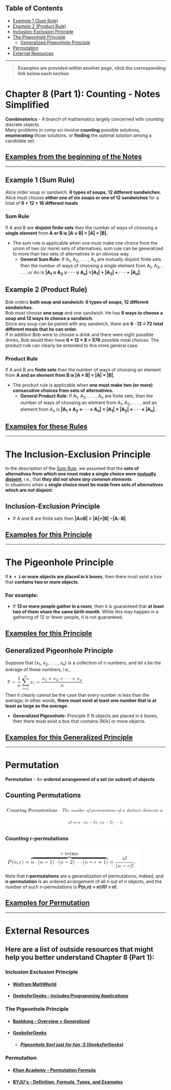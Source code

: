 ## Table of Contents
- [Example 1 (Sum Rule)](#Example-1-(Sum-Rule))
- [Example 2 (Product Rule)](#Example-2-(Product-Rule))
- [Inclusion-Exclusion Principle](#Inclusion-Exclusion-Principle)
- [The Pigeonhole Principle](#The-Pigeonhole-Principle)
	- [Generalized Pigeonhole Principle](#Generalized-Pigeonhole-Principle)
- [Permutation](#Permutation)
- [External Resources](#External-Resources)
***
> **Examples are provided within another page, click the corresponding link below each section**
# Chapter 8 (Part 1): Counting - Notes Simplified
**Combinatorics** - A branch of mathematics largely concerned with counting discrete objects <br />
Many problems in comp sci involve **counting** possible solutions, **enumerating** those solutions, or **finding** the optimal solution among a candidate set.
## [Examples from the beginning of the Notes](Chapter%208%20(Part%201)%20Examples.md)
***
## Example 1 (Sum Rule)
Alice order soup or sandwich: **6 types of soups, 12 different sandwiches.** <br />
Alice must choose **either one of six soups or one of 12 sandwiches** for a total of **6 + 12 = 18 different meals** <br />
### Sum Rule
If A and B are **disjoint finite sets** then the number of ways of choosing a **single element** from **A or B is |A ∪ B| = |A| + |B|.**
- The sum rule is applicable when one must make one choice from the union of two (or more) sets of alternatives; sum rule can be generalized to more than two sets of alternatives in an obvious way.
	- **General Sum Rule:** If A<sub>1</sub>, A<sub>2</sub>, . . . , A<sub>n</sub> are mutually disjoint finite sets then the number of ways of choosing a single element from A<sub>1</sub>, A<sub>2</sub>, . . . , or An is **|A<sub>1</sub> ∪ A<sub>2</sub> ∪ · · · ∪ A<sub>n</sub>| =|A<sub>1</sub>| + |A<sub>2</sub>| + · · · + |A<sub>n</sub>|.**

## Example 2 (Product Rule)
Bob orders **both soup and sandwich: 6 types of soups, 12 different sandwiches.** <br />
Bob must choose **one soup** and one sandwich. He has **6 ways to choose a soup and 12 ways to choose a sandwich.** <br />
Since any soup can be paired with any sandwich, there are **6 · 12 = 72 total different meals that he can order.** <br />
If in addition Bob were to choose a drink and there were eight possible drinks, Bob would then have **6 × 12 × 8 = 576** possible meal choices. The product rule can clearly be extended to this more general case. <br />
### Product Rule
If A and B are **finite sets** then the number of ways of choosing an element from **A and an element from B is |A × B| = |A| × |B|.**
- The product rule is applicable when **one must make two (or more) consecutive choices from sets of alternatives.**
	- **General Product Rule:** If A<sub>1</sub>, A<sub>2</sub>, . . . , A<sub>n</sub> are finite sets, then the number of ways of choosing an element from A<sub>1</sub>, A<sub>2</sub>, . . . , and an element from A<sub>n</sub> is **|A<sub>1</sub> × A<sub>2</sub> ×· · · × A<sub>n</sub>| = |A<sub>1</sub>| × |A<sub>2</sub>| ×  · · · × |A<sub>n</sub>|.**
## [Examples for these Rules](Chapter%208%20(Part%201)%20Examples.md#Example-8.4-Picking-Students)
***
# The Inclusion-Exclusion Principle
In the description of the [Sum Rule](#Sum-Rule), we assumed that the **sets of alternatives from which one must make a single choice were <u>mutually disjoint</u>**, i.e., that ***they did not share any common elements***. <br />
In situations when a **single choice must be made from sets of alternatives which are not disjoint**.
## Inclusion-Exclusion Principle
- If A and B are finite sets then **|A∪B| = |A|+|B| −|A∩B|**.
## [Examples for this Principle](Chapter%208%20(Part%201)%20Examples.md#Example-8.6)
***
# The Pigeonhole Principle
If **`k + 1` or more objects are placed in k boxes**, then there must exist a box that **contains two or more objects**. <br />
### For example:
- If **13 or more people gather in a room**, then it is guaranteed that **at least two of them share the same birth month**. While this may happen in a gathering of 12 or fewer people, it is not guaranteed.
## [Examples for this Principle](Chapter%208%20(Part%201)%20Examples.md#Example-8.8)
## Generalized Pigeonhole Principle
Suppose that {x<sub>1</sub>, x<sub>2</sub>, . . . , x<sub>n</sub>} is a collection of n numbers, and let x be the average of these numbers, i.e., <br />
![](Photos/Generalized%20Pigeonhole%20Principle%20Equation.png) <br />
Then it clearly cannot be the case that every number is less than the average; in other words, **there must exist at least one number that is at least as large as the average**.
- **Generalized Pigeonhole:** Principle If N objects are placed in k boxes, then there must exist a box that contains \[N/k\] or more objects.
## [Examples for this Generalized Principle](Chapter%208%20(Part%201)%20Examples.md#Example-8.13)
***
# Permutation
**Permutation** - An **ordered arrangement of a set (or subset) of objects**.
## Counting Permutations
![](Photos/Counting%20Permutations%20Equation.png) <br />
### Counting r-permutations
![](Photos/Counting%20r-Permutations%20Equation.png) <br />
Note that **r-permutations** are a generalization of permutations; indeed, and **n-permutation** is an ordered arrangement of all n out of n objects, and the number of such n-permutations is **P(n,n) = n!/0! = n!**.
## [Examples for Permutation](Chapter%208%20(Part%201)%20Examples.md#Permutation-Example-Errands)
***
# External Resources
## Here are a list of outside resources that might help you better understand Chapter 8 (Part 1):
### Inclusion Exclusion Principle
- #### [Wolfram MathWorld](https://mathworld.wolfram.com/Inclusion-ExclusionPrinciple.html)
- #### [GeeksforGeeks - Includes Programming Applications](https://www.geeksforgeeks.org/inclusion-exclusion-principle-and-programming-applications/)

### The Pigeonhole Principle
- #### [Baeldung - Overview + Generalized](https://www.baeldung.com/cs/pigeonhole-principle)
- #### [GeeksforGeeks](https://www.geeksforgeeks.org/discrete-mathematics-the-pigeonhole-principle/)
	- ##### [Pigeonhole Sort just for fun :3 (GeeksforGeeks)](https://www.geeksforgeeks.org/pigeonhole-sort/)

### Permutation
- #### [Khan Academy - Permutation Formula](https://www.khanacademy.org/math/precalculus/x9e81a4f98389efdf:prob-comb/x9e81a4f98389efdf:combinatorics-precalc/v/permutation-formula)
- #### [BYJU's - Definition, Formula, Types, and Examples](https://byjus.com/maths/permutation/)